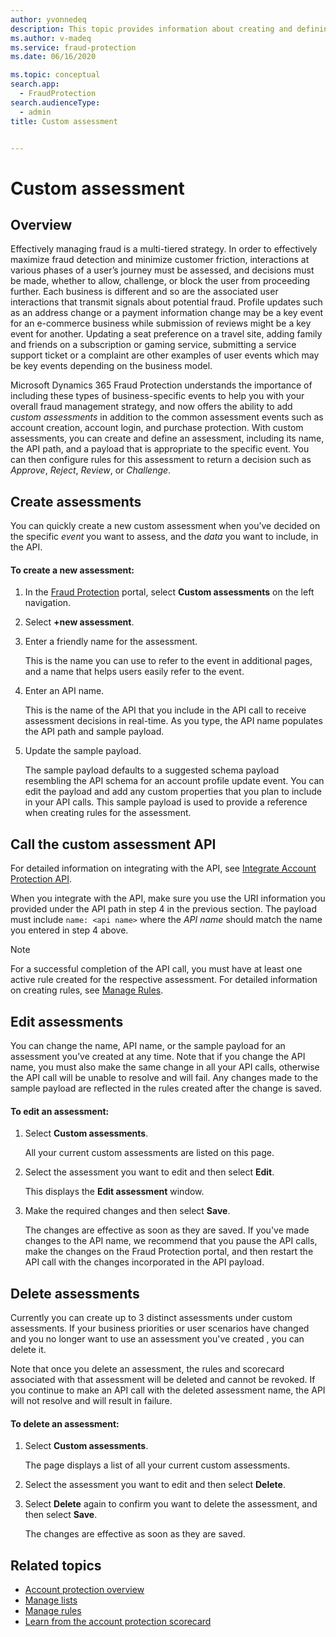 ```yaml
---
author: yvonnedeq
description: This topic provides information about creating and defining custom assessments.
ms.author: v-madeq
ms.service: fraud-protection
ms.date: 06/16/2020

ms.topic: conceptual
search.app: 
  - FraudProtection
search.audienceType:
  - admin
title: Custom assessment


---
```


# Custom assessment

## Overview

Effectively managing fraud is a multi-tiered strategy. In order to effectively maximize fraud detection and minimize customer friction, interactions at various phases of a user’s journey must be assessed, and decisions must be made, whether to allow, challenge, or block the user from proceeding further. Each business is different and so are the associated user interactions that transmit signals about potential fraud. Profile updates such as an address change or a payment information change may be a key event for an e-commerce business while submission of reviews might be a key event for another. Updating a seat preference on a travel site, adding family and friends on a subscription or gaming service, submitting a service support ticket or a complaint are other examples of user events which may be key events depending on the business model.

Microsoft Dynamics 365 Fraud Protection understands the importance of including these types of business-specific events to help you with your overall fraud management strategy, and now offers the ability to add *custom assessments* in addition to the common assessment events such as account creation, account login, and purchase protection.
With custom assessments, you can create and define an assessment, including its name, the API path, and a payload that is appropriate to the specific event. You can then configure rules for this assessment to return a decision such as *Approve*, *Reject*, *Review*, or *Challenge*.

## Create assessments

You can quickly create a new custom assessment when you’ve decided on the specific *event* you want to assess, and the *data* you want to include, in the API. 

#### To create a new assessment:

1.	In the [Fraud Protection]( https://nam06.safelinks.protection.outlook.com/?url=https%3A%2F%2Fdfp.microsoft.com%2F&data=02%7C01%7Cv-madeq%40microsoft.com%7C86e8b55e29fd42e1c32508d806c77c4c%7C72f988bf86f141af91ab2d7cd011db47%7C1%7C0%7C637266801155879313&sdata=ildJrF5HjZLm3iUmRDEkA09BCEtiTvGDMhRJIglVFB8%3D&reserved=0) portal, select **Custom assessments** on the left navigation.

1. Select **+new assessment**.

1. Enter a friendly name for the assessment. 

    This is the name you can use to refer to the event in additional pages, and a name that helps users easily refer to the event. 

1. Enter an API name. 

    This is the name of the API that you include in the API call to receive assessment decisions in real-time. As you type, the API name populates the API path and sample payload.

1. Update the sample payload. 

    The sample payload defaults to a suggested schema payload resembling the API schema for an account profile update event. You can edit the payload and add any custom properties that you plan to include in your API calls. This sample payload is used to provide a reference when creating rules for the assessment.

## Call the custom assessment API

For detailed information on integrating with the API, see [Integrate Account Protection API](https://go.microsoft.com/fwlink/?linkid=2132829).

When you integrate with the API, make sure you use the URI information you provided under the API path in step 4 in the previous section. The payload must include `name: <api name>` where the *API name* should match the name you entered in step 4 above.

> [!NOTE]
> For a successful completion of the API call, you must have at least one active rule created for the respective assessment. For detailed information on creating rules, see [Manage Rules](rules.md).

## Edit assessments

You can change the name, API name, or the sample payload for an assessment you’ve created at any time. Note that if you change the API name, you must also make the same change in all your API calls, otherwise the API call will be unable to resolve and will fail. Any changes made to the sample payload are reflected in the rules created after the change is saved. 

#### To edit an assessment:

1. Select **Custom assessments**.

    All your current custom assessments are listed on this page.

1. Select the assessment you want to edit and then select **Edit**. 

    This displays the **Edit assessment** window.
1. Make the required changes and then select **Save**. 

    The changes are effective as soon as they are saved. If you've made changes to the API name, we recommend that you pause the API calls, make the changes on the Fraud Protection portal, and then restart the API call with the changes incorporated in the API payload.

## Delete assessments

Currently you can create up to 3 distinct assessments under custom assessments. If your business priorities or user scenarios have changed and you no longer want to use an assessment you've created , you can delete it.

Note that once you delete an assessment, the rules and scorecard associated with that assessment will be deleted and cannot be revoked. If you continue to make an API call with the deleted assessment name, the API will not resolve and will result in failure.

#### To delete an assessment:

1. Select **Custom assessments**.

    The page displays a list of all your current custom assessments.

1. Select the assessment you want to edit and then select **Delete**. 
1. Select **Delete** again to confirm you want to delete the assessment, and then select **Save**.

    The changes are effective as soon as they are saved.

## Related topics

- [Account protection overview](ap-overview.md)
- [Manage lists](lists.md)
- [Manage rules](rules.md)
- [Learn from the account protection scorecard](ap-scorecard.md)
